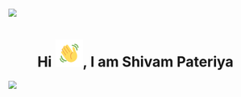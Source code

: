 <!-- ### Hi there 👋 -->
![](https://visitor-badge.glitch.me/badge?page_id=shivampateriya1.shivampateriya1)
<br />
---
<h1 align="center">Hi <img src="https://github.com/shivampateriya1/shivampateriya1/blob/main/Wave.gif" height="55px" width="55px">, I am Shivam Pateriya</h1>


<img align="center" src="https://miro.medium.com/max/1400/1*mqv03KrlG5LK2XU1uV4LJg.gif" />
<!-- 
![Shivam GitHub stats](https://github-readme-stats.vercel.app/api?username=shivampateriya1&theme=city_lights&show_icons=true)[![GitHub Streak](https://github-readme-streak-stats.herokuapp.com/?user=shivampateriya1&theme=calm)](https://git.io/streak-stats)

---

[![Top Langs](https://github-readme-stats.vercel.app/api/top-langs/?username=anuraghazra&langs_count=8)](https://github.com/shivampateriya1/github-readme-stats) -->

<!--
**shivampateriya1/shivampateriya1** is a ✨ _special_ ✨ repository because its `README.md` (this file) appears on your GitHub profile.

Here are some ideas to get you started:

- 🔭 I’m currently working on ...
- 🌱 I’m currently learning ...
- 👯 I’m looking to collaborate on ...
- 🤔 I’m looking for help with ...
- 💬 Ask me about ...
- 📫 How to reach me: ...
- 😄 Pronouns: ...
- ⚡ Fun fact: ...
-->
